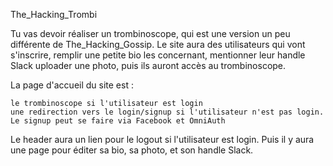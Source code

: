 The_Hacking_Trombi

Tu vas devoir réaliser un trombinoscope, qui est une version un peu différente de The_Hacking_Gossip. Le site aura des utilisateurs qui vont s'inscrire, remplir une petite bio les concernant, mentionner leur handle Slack uploader une photo, puis ils auront accès au trombinoscope.

La page d'accueil du site est :

    le trombinoscope si l'utilisateur est login
    une redirection vers le login/signup si l'utilisateur n'est pas login. Le signup peut se faire via Facebook et OmniAuth

Le header aura un lien pour le logout si l'utilisateur est login. Puis il y aura une page pour éditer sa bio, sa photo, et son handle Slack.